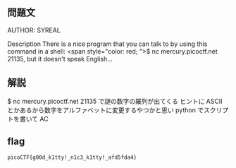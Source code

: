 ## 問題文

AUTHOR: SYREAL

Description
There is a nice program that you can talk to by using this command in a shell: \<span style="color: red; ">\$ nc mercury.picoctf.net 21135</span>, but it doesn't speak English...

## 解説

\$ nc mercury.picoctf.net 21135
で謎の数字の羅列が出てくる
ヒントに ASCII とかあるから数字をアルファベットに変更するやつかと思い
python でスクリプトを書いて AC

## flag

`picoCTF{g00d_k1tty!_n1c3_k1tty!_afd5fda4}`
